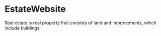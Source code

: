 # EstateWebsite
Real estate is real property that consists of land and improvements, which include buildings
